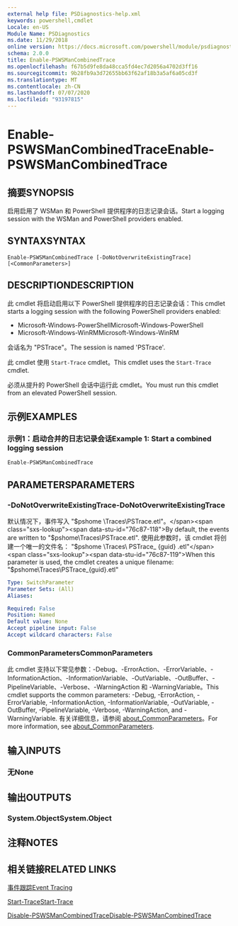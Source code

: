 ```yaml
---
external help file: PSDiagnostics-help.xml
keywords: powershell,cmdlet
Locale: en-US
Module Name: PSDiagnostics
ms.date: 11/29/2018
online version: https://docs.microsoft.com/powershell/module/psdiagnostics/enable-pswsmancombinedtrace?view=powershell-5.1&WT.mc_id=ps-gethelp
schema: 2.0.0
title: Enable-PSWSManCombinedTrace
ms.openlocfilehash: f67b5d9fe8da48cca5fd4ec7d2056a4702d3ff16
ms.sourcegitcommit: 9b28fb9a3d72655bb63f62af18b3a5af6a05cd3f
ms.translationtype: MT
ms.contentlocale: zh-CN
ms.lasthandoff: 07/07/2020
ms.locfileid: "93197815"
---
```

# <span data-ttu-id="76c87-103">Enable-PSWSManCombinedTrace</span><span class="sxs-lookup"><span data-stu-id="76c87-103">Enable-PSWSManCombinedTrace</span></span>

## <span data-ttu-id="76c87-104">摘要</span><span class="sxs-lookup"><span data-stu-id="76c87-104">SYNOPSIS</span></span>
<span data-ttu-id="76c87-105">启用启用了 WSMan 和 PowerShell 提供程序的日志记录会话。</span><span class="sxs-lookup"><span data-stu-id="76c87-105">Start a logging session with the WSMan and PowerShell providers enabled.</span></span>

## <span data-ttu-id="76c87-106">SYNTAX</span><span class="sxs-lookup"><span data-stu-id="76c87-106">SYNTAX</span></span>

```
Enable-PSWSManCombinedTrace [-DoNotOverwriteExistingTrace] [<CommonParameters>]
```

## <span data-ttu-id="76c87-107">DESCRIPTION</span><span class="sxs-lookup"><span data-stu-id="76c87-107">DESCRIPTION</span></span>

<span data-ttu-id="76c87-108">此 cmdlet 将启动启用以下 PowerShell 提供程序的日志记录会话：</span><span class="sxs-lookup"><span data-stu-id="76c87-108">This cmdlet starts a logging session with the following PowerShell providers enabled:</span></span>

- <span data-ttu-id="76c87-109">Microsoft-Windows-PowerShell</span><span class="sxs-lookup"><span data-stu-id="76c87-109">Microsoft-Windows-PowerShell</span></span>
- <span data-ttu-id="76c87-110">Microsoft-Windows-WinRM</span><span class="sxs-lookup"><span data-stu-id="76c87-110">Microsoft-Windows-WinRM</span></span>

<span data-ttu-id="76c87-111">会话名为 "PSTrace"。</span><span class="sxs-lookup"><span data-stu-id="76c87-111">The session is named 'PSTrace'.</span></span>

<span data-ttu-id="76c87-112">此 cmdlet 使用 `Start-Trace` cmdlet。</span><span class="sxs-lookup"><span data-stu-id="76c87-112">This cmdlet uses the `Start-Trace` cmdlet.</span></span>

<span data-ttu-id="76c87-113">必须从提升的 PowerShell 会话中运行此 cmdlet。</span><span class="sxs-lookup"><span data-stu-id="76c87-113">You must run this cmdlet from an elevated PowerShell session.</span></span>

## <span data-ttu-id="76c87-114">示例</span><span class="sxs-lookup"><span data-stu-id="76c87-114">EXAMPLES</span></span>

### <span data-ttu-id="76c87-115">示例1：启动合并的日志记录会话</span><span class="sxs-lookup"><span data-stu-id="76c87-115">Example 1: Start a combined logging session</span></span>

```powershell
Enable-PSWSManCombinedTrace
```

## <span data-ttu-id="76c87-116">PARAMETERS</span><span class="sxs-lookup"><span data-stu-id="76c87-116">PARAMETERS</span></span>

### <span data-ttu-id="76c87-117">-DoNotOverwriteExistingTrace</span><span class="sxs-lookup"><span data-stu-id="76c87-117">-DoNotOverwriteExistingTrace</span></span>

<span data-ttu-id="76c87-118">默认情况下，事件写入 "$pshome \Traces\PSTrace.etl"。</span><span class="sxs-lookup"><span data-stu-id="76c87-118">By default, the events are written to "$pshome\Traces\PSTrace.etl".</span></span> <span data-ttu-id="76c87-119">使用此参数时，该 cmdlet 将创建一个唯一的文件名： "$pshome \Traces\ PSTrace_ {guid} .etl"</span><span class="sxs-lookup"><span data-stu-id="76c87-119">When this parameter is used, the cmdlet creates a unique filename: "$pshome\Traces\PSTrace_{guid}.etl"</span></span>

```yaml
Type: SwitchParameter
Parameter Sets: (All)
Aliases:

Required: False
Position: Named
Default value: None
Accept pipeline input: False
Accept wildcard characters: False
```

### <span data-ttu-id="76c87-120">CommonParameters</span><span class="sxs-lookup"><span data-stu-id="76c87-120">CommonParameters</span></span>

<span data-ttu-id="76c87-121">此 cmdlet 支持以下常见参数：-Debug、-ErrorAction、-ErrorVariable、-InformationAction、-InformationVariable、-OutVariable、-OutBuffer、-PipelineVariable、-Verbose、-WarningAction 和 -WarningVariable。</span><span class="sxs-lookup"><span data-stu-id="76c87-121">This cmdlet supports the common parameters: -Debug, -ErrorAction, -ErrorVariable, -InformationAction, -InformationVariable, -OutVariable, -OutBuffer, -PipelineVariable, -Verbose, -WarningAction, and -WarningVariable.</span></span> <span data-ttu-id="76c87-122">有关详细信息，请参阅 [about_CommonParameters](https://go.microsoft.com/fwlink/?LinkID=113216)。</span><span class="sxs-lookup"><span data-stu-id="76c87-122">For more information, see [about_CommonParameters](https://go.microsoft.com/fwlink/?LinkID=113216).</span></span>

## <span data-ttu-id="76c87-123">输入</span><span class="sxs-lookup"><span data-stu-id="76c87-123">INPUTS</span></span>

### <span data-ttu-id="76c87-124">无</span><span class="sxs-lookup"><span data-stu-id="76c87-124">None</span></span>

## <span data-ttu-id="76c87-125">输出</span><span class="sxs-lookup"><span data-stu-id="76c87-125">OUTPUTS</span></span>

### <span data-ttu-id="76c87-126">System.Object</span><span class="sxs-lookup"><span data-stu-id="76c87-126">System.Object</span></span>

## <span data-ttu-id="76c87-127">注释</span><span class="sxs-lookup"><span data-stu-id="76c87-127">NOTES</span></span>

## <span data-ttu-id="76c87-128">相关链接</span><span class="sxs-lookup"><span data-stu-id="76c87-128">RELATED LINKS</span></span>

[<span data-ttu-id="76c87-129">事件跟踪</span><span class="sxs-lookup"><span data-stu-id="76c87-129">Event Tracing</span></span>](/windows/desktop/ETW/event-tracing-portal)

[<span data-ttu-id="76c87-130">Start-Trace</span><span class="sxs-lookup"><span data-stu-id="76c87-130">Start-Trace</span></span>](start-trace.md)

[<span data-ttu-id="76c87-131">Disable-PSWSManCombinedTrace</span><span class="sxs-lookup"><span data-stu-id="76c87-131">Disable-PSWSManCombinedTrace</span></span>](Disable-PSWSManCombinedTrace.md)
